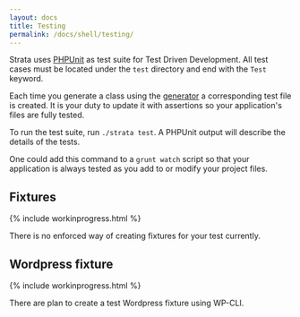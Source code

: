 ```yaml
---
layout: docs
title: Testing
permalink: /docs/shell/testing/
---
```


Strata uses [PHPUnit](https://phpunit.de/) as test suite for Test Driven Development. All test cases must be located under the `test` directory and end with the `Test` keyword.

Each time you generate a class using the [generator](/docs/generator/) a corresponding test file is created. It is your duty to update it with assertions so your application's files are fully tested.

To run the test suite, run `./strata test`. A PHPUnit output will describe the details of the tests.

One could add this command to a `grunt watch` script so that your application is always tested as you add to or modify your project files.

## Fixtures

{% include workinprogress.html %}

There is no enforced way of creating fixtures for your test currently.

## Wordpress fixture

{% include workinprogress.html %}

There are plan to create a test Wordpress fixture using WP-CLI.
